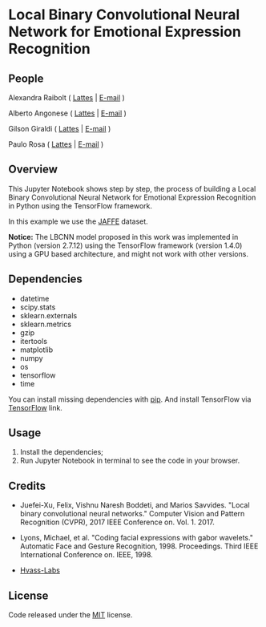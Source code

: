 # Local Binary Convolutional Neural Network for Emotional Expression Recognition

## People

Alexandra Raibolt   ( [Lattes](http://lattes.cnpq.br/4144500977095845 "Lattes") | [E-mail](mailto:alexandra.raibolt@gmail.com "E-mail") )

Alberto Angonese    ( [Lattes](http://lattes.cnpq.br/8039229243803003 "Lattes") | [E-mail](mailto: "E-mail") )

Gilson Giraldi      ( [Lattes](http://lattes.cnpq.br/9950879952262717 "Lattes") | [E-mail](mailto:gilson@lncc.br "E-mail") )

Paulo Rosa          ( [Lattes](http://lattes.cnpq.br/1512717941866097 "Lattes") | [E-mail](mailto: "E-mail") )

## Overview

This Jupyter Notebook shows step by step, the process of building a Local Binary Convolutional Neural Network for Emotional Expression Recognition in Python using the TensorFlow framework.

In this example we use the [JAFFE](http://www.kasrl.org/jaffe.html "JAFFE") dataset.

**Notice:** The LBCNN model proposed in this work was implemented in Python (version 2.7.12) using the TensorFlow framework (version 1.4.0) using a GPU based architecture, and might not work with other versions.

## Dependencies

- datetime
- scipy.stats
- sklearn.externals
- sklearn.metrics 
- gzip
- itertools
- matplotlib
- numpy
- os
- tensorflow
- time

You can install missing dependencies with [pip](https://pip.pypa.io/en/stable/ "pip"). And install TensorFlow via [TensorFlow](https://www.tensorflow.org/install/ "TensorFlow") link.

## Usage

1. Install the dependencies;
2. Run Jupyter Notebook in terminal to see the code in your browser.

## Credits

- Juefei-Xu, Felix, Vishnu Naresh Boddeti, and Marios Savvides. "Local binary convolutional neural networks." Computer Vision and Pattern Recognition (CVPR), 2017 IEEE Conference on. Vol. 1. 2017.

- Lyons, Michael, et al. "Coding facial expressions with gabor wavelets." Automatic Face and Gesture Recognition, 1998. Proceedings. Third IEEE International Conference on. IEEE, 1998.

- [Hvass-Labs](https://github.com/Hvass-Labs/TensorFlow-Tutorials/blob/master/02_Convolutional_Neural_Network.ipynb "Hvass-Labs")

## License

Code released under the [MIT](https://github.com/whoisraibolt/LBCNN/blob/master/LICENSE "MIT") license.
